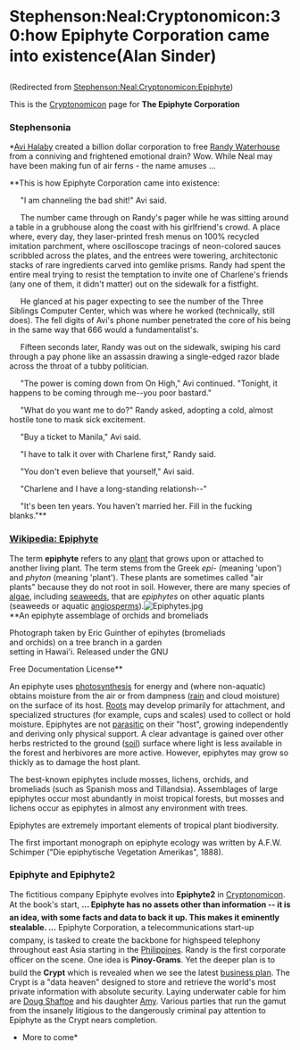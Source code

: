 
# Stephenson:Neal:Cryptonomicon:30:how Epiphyte Corporation came into existence(Alan Sinder)

(Redirected from [Stephenson:Neal:Cryptonomicon:Epiphyte](/stephenson-neal-cryptonomicon-epiphyte))

This is the [Cryptonomicon](/cryptonomicon) page for **The Epiphyte Corporation**
### Stephensonia


 *[Avi Halaby](/avi-halaby) created a billion dollar corporation to free [Randy Waterhouse](/randy-waterhouse) from a conniving and frightened emotional drain? Wow. While Neal may have been making fun of air ferns - the name amuses ...  

**This is how Epiphyte Corporation came into existence:  

     "I am channeling the bad shit!" Avi said.  

     The number came through on Randy's pager while he was sitting around a table in a grubhouse along the coast with his girlfriend's crowd. A place where, every day, they laser-printed fresh menus on 100% recycled imitation parchment, where oscilloscope tracings of neon-colored sauces scribbled across the plates, and the entrees were towering, architectonic stacks of rare ingredients carved into gemlike prisms. Randy had spent the entire meal trying to resist the temptation to invite one of Charlene's friends (any one of them, it didn't matter) out on the sidewalk for a fistfight.  

     He glanced at his pager expecting to see the number of the Three Siblings Computer Center, which was where he worked (technically, still does). The fell digits of Avi's phone number penetrated the core of his being in the same way that 666 would a fundamentalist's.  

     Fifteen seconds later, Randy was out on the sidewalk, swiping his card through a pay phone like an assassin drawing a single-edged razor blade across the throat of a tubby politician.  

     "The power is coming down from On High," Avi continued. "Tonight, it happens to be coming through me--you poor bastard."  

     "What do you want me to do?" Randy asked, adopting a cold, almost hostile tone to mask sick excitement.  

     "Buy a ticket to Manila," Avi said.  

     "I have to talk it over with Charlene first," Randy said.  

     "You don't even believe that yourself," Avi said.  

     "Charlene and I have a long-standing relationsh--"  

     "It's been ten years. You haven't married her. Fill in the fucking blanks."**

### [Wikipedia: Epiphyte](/http-en-wikipedia-org-wiki-epiphyte)


The term **epiphyte** refers to any [plant](/http-en-wikipedia-org-wiki-plant) that grows upon or attached to another living plant. The term stems from the Greek *epi-* (meaning 'upon') and *phyton* (meaning 'plant'). These plants are sometimes called "air plants" because they do not root in soil. However, there are many species of [algae](/http-en-wikipedia-org-wiki-alga), including [seaweeds](/http-en-wikipedia-org-wiki-seaweed), that are *epiphytes* on other aquatic plants (seaweeds or aquatic [angiosperms](/http-en-wikipedia-org-wiki-angiosperms)).![Epiphytes.jpg](/https://web.archive.org/web/20060727110733im_/http://en.wikipedia.org/upload/7/70/Epiphytes.jpg)  
**An epiphyte assemblage of orchids and bromeliads  

Photograph taken by Eric Guinther of epihytes (bromeliads  
and orchids)
on a tree branch in a garden  
setting in Hawai'i. Released under the GNU  

Free Documentation License**

An epiphyte uses [photosynthesis](/http-en-wikipedia-org-wiki-photosynthesis) for energy and (where non-aquatic) obtains moisture from the air or from dampness ([rain](/http-en-wikipedia-org-wiki-rain) and cloud moisture) on the surface of its host. [Roots](/http-en-wikipedia-org-wiki-root) may develop primarily for attachment, and specialized structures (for example, cups and scales) used to collect or hold moisture. Epiphytes are not [parasitic](/http-en-wikipedia-org-wiki-parasitic) on their "host", growing independently and deriving only physical support. A clear advantage is gained over other herbs restricted to the ground ([soil](/http-en-wikipedia-org-wiki-soil)) surface where light is less available in the forest and herbivores are more active. However, epiphytes may grow so thickly as to damage the host plant.

The best-known epiphytes include mosses, lichens, orchids, and bromeliads (such as Spanish moss and Tillandsia). Assemblages of large epiphytes occur most abundantly in moist tropical forests, but mosses and lichens occur as epiphytes in almost any environment with trees.

Epiphytes are extremely important elements of tropical plant biodiversity.

The first important monograph on epiphyte ecology was written by A.F.W. Schimper ("Die epiphytische Vegetation Amerikas", 1888).

### Epiphyte and Epiphyte2


The fictitious company Epiphyte evolves into **Epiphyte2** in [Cryptonomicon](/cryptonomicon). At the book's start, **... Epiphyte has no assets other than information -- it is an idea, with some facts and data to back it up. This makes it eminently stealable. ...** Epiphyte Corporation, a telecommunications start-up company, is tasked to create the backbone for highspeed telephony throughout east Asia starting in the [Philippines](/philippines). Randy is the first corporate officer on the scene. One idea is **Pinoy-Grams**.
Yet the deeper plan is to build the **Crypt** which is revealed when we see the latest [business plan](/http-en-wikipedia-org-wiki-business-plan). The Crypt is a "data heaven" designed to store and retrieve the world's most private information with absolute security. Laying underwater cable for him are [Doug Shaftoe](/douglas-macarthur-shaftoe) and his daughter [Amy](/america-shaftoe). Various parties that run the gamut from the insanely litigious to the dangerously criminal pay attention to Epiphyte as the Crypt nears completion.

- More to come*

